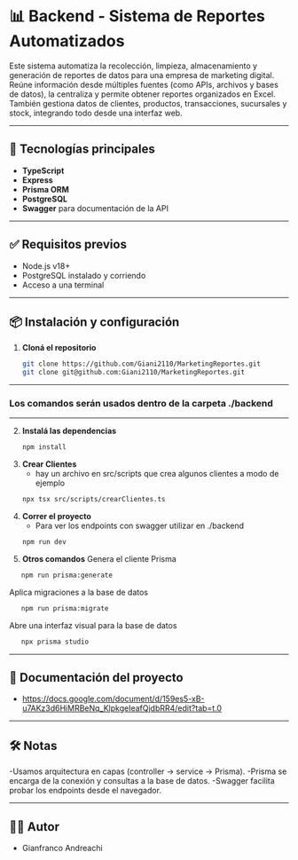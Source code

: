 # 📊 Backend - Sistema de Reportes Automatizados

Este sistema automatiza la recolección, limpieza, almacenamiento y generación de reportes de datos para una empresa de marketing digital. Reúne información desde múltiples fuentes (como APIs, archivos y bases de datos), la centraliza y permite obtener reportes organizados en Excel. También gestiona datos de clientes, productos, transacciones, sucursales y stock, integrando todo desde una interfaz web. 

---

## 🚀 Tecnologías principales

- **TypeScript**
- **Express**
- **Prisma ORM**
- **PostgreSQL**
- **Swagger** para documentación de la API

---

## ✅ Requisitos previos
- Node.js v18+
- PostgreSQL instalado y corriendo
- Acceso a una terminal

---

## 📦 Instalación y configuración

1. **Cloná el repositorio**  
   ```bash
   git clone https://github.com/Giani2110/MarketingReportes.git
   git clone git@github.com:Giani2110/MarketingReportes.git
   ```

---
### Los comandos serán usados dentro de la carpeta ./backend
---
2. **Instalá las dependencias**
   ```bash
   npm install
   ```
3. **Crear Clientes**
   - hay un archivo en src/scripts que crea algunos clientes a modo de ejemplo
   ```bash
   npx tsx src/scripts/crearClientes.ts
   ```
4. **Correr el proyecto**
   - Para ver los endpoints con swagger utilizar en ./backend
   ```bash
   npm run dev
   ```
5. **Otros comandos**
   Genera el cliente Prisma
```bash
   npm run prisma:generate
   ```
Aplica migraciones a la base de datos          
```bash
   npm run prisma:migrate
   ```
Abre una interfaz visual para la base de datos 
```bash
   npx prisma studio
   ```

---

## 🧾 Documentación del proyecto
- https://docs.google.com/document/d/159es5-xB-u7AKz3d6HiMRBeNq_KlpkgeIeafQjdbRR4/edit?tab=t.0

---

## 🛠️ Notas
-Usamos arquitectura en capas (controller → service → Prisma).
-Prisma se encarga de la conexión y consultas a la base de datos.
-Swagger facilita probar los endpoints desde el navegador.

---

## 🧑‍💻 Autor
- Gianfranco Andreachi
